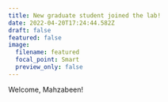 ```yaml
---
title: New graduate student joined the lab!
date: 2022-04-20T17:24:44.582Z
draft: false
featured: false
image:
  filename: featured
  focal_point: Smart
  preview_only: false
---
```

Welcome, Mahzabeen!